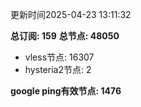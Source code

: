 更新时间2025-04-23 13:11:32

**总订阅: 159**
**总节点: 48050**
- vless节点: 16307
- hysteria2节点: 2

**google ping有效节点: 1476**
